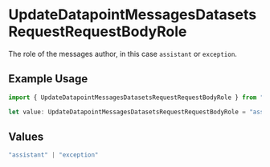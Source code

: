 # UpdateDatapointMessagesDatasetsRequestRequestBodyRole

The role of the messages author, in this case `assistant` or `exception`.

## Example Usage

```typescript
import { UpdateDatapointMessagesDatasetsRequestRequestBodyRole } from "@orq-ai/node/models/operations";

let value: UpdateDatapointMessagesDatasetsRequestRequestBodyRole = "assistant";
```

## Values

```typescript
"assistant" | "exception"
```